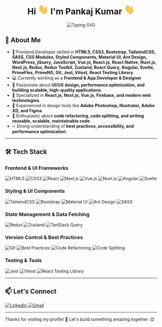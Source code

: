<!----------------------------------- Heading Section ------------------------------------>
<h1 align="center">
    Hi <img src="https://raw.githubusercontent.com/ABSphreak/ABSphreak/master/gifs/Hi.gif" width="35">
    I'm Pankaj Kumar
    <img src="https://raw.githubusercontent.com/ABSphreak/ABSphreak/master/gifs/Hi.gif" width="35">
</h1>

<p align="center">
    <img src="https://readme-typing-svg.herokuapp.com?color=F77B00&center=true&vCenter=true&width=600&lines=Frontend+Developer+%7C+React+Native+%7C+UI%2FUX+Designer;4%2B+Years+of+Experience+in+Frontend+Development;Passionate+about+Creating+Amazing+User+Experiences" alt="Typing SVG" />
</p>

<!----------------------------------- About Section ------------------------------------>
## 🚀 About Me

- 🎨 Frontend Developer skilled in **HTML5, CSS3, Bootstrap, TailwindCSS, SASS, CSS Modules, Styled Components, Material UI, Ant Design, WordPress, jQuery, JavaScript, Vue.js, React.js, React Native, Nuxt.js, Next.js, Redux, Redux Toolkit, Zustand, React Query, Angular, Svelte, PrimeFlex, PrimeNG, Git, Jest, Vitest, React Testing Library**.
- 💻 Currently working as a **Frontend & App Developer & Designer**.
- 🌟 Passionate about **UI/UX design, performance optimization, and building scalable, high-quality applications**.
- 🎯 Specialized in **React.js, Next.js, Vue.js, Firebase, and modern web technologies**.
- 🎨 Experienced in design tools like **Adobe Photoshop, Illustrator, Adobe XD, and Figma**.
- 🔧 Enthusiastic about **code refactoring, code splitting, and writing reusable, scalable, maintainable code**.
- 🔥 Strong understanding of **best practices, accessibility, and performance optimization**.

---

<!----------------------------------- Tech Stack Section ------------------------------------>
## 🛠️ Tech Stack

### **Frontend & UI Frameworks**
<p>
    <img src="https://img.shields.io/badge/HTML5-E34F26?style=for-the-badge&logo=html5&logoColor=white" alt="HTML5" />
    <img src="https://img.shields.io/badge/CSS3-1572B6?style=for-the-badge&logo=css3&logoColor=white" alt="CSS3" />
    <img src="https://img.shields.io/badge/React-20232A?style=for-the-badge&logo=react&logoColor=61DAFB" alt="React" />
    <img src="https://img.shields.io/badge/Next.js-000000?style=for-the-badge&logo=next.js&logoColor=white" alt="Next.js" />
    <img src="https://img.shields.io/badge/Vue.js-4FC08D?style=for-the-badge&logo=vue.js&logoColor=white" alt="Vue.js" />
    <img src="https://img.shields.io/badge/Nuxt.js-00C58E?style=for-the-badge&logo=nuxt.js&logoColor=white" alt="Nuxt.js" />
    <img src="https://img.shields.io/badge/Angular-DD0031?style=for-the-badge&logo=angular&logoColor=white" alt="Angular" />
    <img src="https://img.shields.io/badge/Svelte-FF3E00?style=for-the-badge&logo=svelte&logoColor=white" alt="Svelte" />
</p>

### **Styling & UI Components**
<p>
    <img src="https://img.shields.io/badge/TailwindCSS-38B2AC?style=for-the-badge&logo=tailwind-css&logoColor=white" alt="TailwindCSS" />
    <img src="https://img.shields.io/badge/Bootstrap-563D7C?style=for-the-badge&logo=bootstrap&logoColor=white" alt="Bootstrap" />
    <img src="https://img.shields.io/badge/Material_UI-007FFF?style=for-the-badge&logo=mui&logoColor=white" alt="Material UI" />
    <img src="https://img.shields.io/badge/Ant_Design-1677FF?style=for-the-badge&logo=ant-design&logoColor=white" alt="Ant Design" />
    <img src="https://img.shields.io/badge/SASS-CC6699?style=for-the-badge&logo=sass&logoColor=white" alt="SASS" />
</p>

### **State Management & Data Fetching**
<p>
    <img src="https://img.shields.io/badge/Redux-764ABC?style=for-the-badge&logo=redux&logoColor=white" alt="Redux" />
    <img src="https://img.shields.io/badge/Zustand-000000?style=for-the-badge&logo=Zustand&logoColor=white" alt="Zustand" />
    <img src="https://img.shields.io/badge/TanStack_Query-FF4154?style=for-the-badge&logo=react-query&logoColor=white" alt="TanStack Query" />
</p>

### **Version Control & Best Practices**
<p>
    <img src="https://img.shields.io/badge/Git-F05032?style=for-the-badge&logo=git&logoColor=white" alt="Git" />
    <img src="https://img.shields.io/badge/Best_Practices-0078D4?style=for-the-badge&logo=checkmarx&logoColor=white" alt="Best Practices" />
    <img src="https://img.shields.io/badge/Code_Refactoring-FFA500?style=for-the-badge&logo=codecov&logoColor=white" alt="Code Refactoring" />
    <img src="https://img.shields.io/badge/Code_Splitting-000000?style=for-the-badge&logo=webpack&logoColor=white" alt="Code Splitting" />
</p>

### **Testing & Tools**
<p>
    <img src="https://img.shields.io/badge/Jest-C21325?style=for-the-badge&logo=jest&logoColor=white" alt="Jest" />
    <img src="https://img.shields.io/badge/Vitest-6E9F18?style=for-the-badge&logo=vitest&logoColor=white" alt="Vitest" />
    <img src="https://img.shields.io/badge/React_Testing_Library-E33332?style=for-the-badge&logo=testing-library&logoColor=white" alt="React Testing Library" />
</p>

---

## 📫 Let's Connect

<p align="left">
    <a href="https://linkedin.com/in/pankaj-kumar-a1641ba6" target="_blank"> <img src="https://img.shields.io/badge/LinkedIn-0077B5?style=for-the-badge&logo=linkedin&logoColor=white" alt="LinkedIn" /> </a>
    <a href="mailto:mpankaj.syal1@gmail.com"> <img src="https://img.shields.io/badge/Gmail-D14836?style=for-the-badge&logo=gmail&logoColor=white" alt="Gmail" /> </a>
</p>

---

Thanks for visiting my profile! 🚀 Let's build something amazing together. 😊

